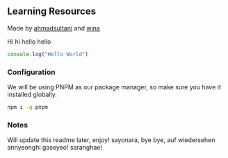 ## Learning Resources
Made by [ahmadsultani](https://github.com/ahmadsultani) and [wina](https://github.com/winati17)

Hi hi hello hello

```javascript
console.log("Hello World")
```

### Configuration
We will be using PNPM as our package manager, so make sure you have it installed globally.

```bash
npm i -g pnpm
```

### Notes

Will update this readme later, enjoy! sayonara, bye bye, auf wiedersehen annyeonghi gaseyeo! saranghae!
